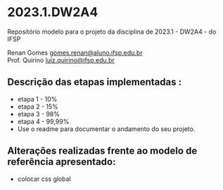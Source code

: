 # 2023.1.DW2A4
Repositório modelo para o projeto da disciplina de 2023.1 - DW2A4 - do IFSP 

Renan Gomes  <gomes.renan@aluno.ifsp.edu.br>  \
Prof. Quirino         <luiz.quirino@ifsp.edu.br>

## Descrição das etapas implementadas :
- etapa 1 - 10%
- etapa 2 - 15%
- etapa 3 - 98%
- etapa 4 - 99,99%
-  Use o readme para documentar o andamento do seu projeto.

## Alterações realizadas frente ao modelo de referência apresentado:
- colocar css global
